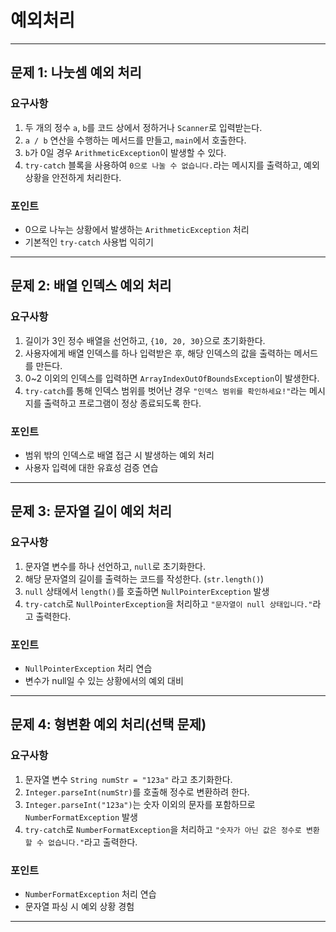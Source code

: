 # 예외처리

---

## 문제 1: 나눗셈 예외 처리

### 요구사항

1. 두 개의 정수 `a`, `b`를 코드 상에서 정하거나 `Scanner`로 입력받는다.
2. `a / b` 연산을 수행하는 메서드를 만들고, `main`에서 호출한다.
3. `b`가 0일 경우 `ArithmeticException`이 발생할 수 있다.
4. `try-catch` 블록을 사용하여 `0으로 나눌 수 없습니다.`라는 메시지를 출력하고, 예외 상황을 안전하게 처리한다.

### 포인트

- 0으로 나누는 상황에서 발생하는 `ArithmeticException` 처리
- 기본적인 `try-catch` 사용법 익히기

---

## 문제 2: 배열 인덱스 예외 처리

### 요구사항

1. 길이가 3인 정수 배열을 선언하고, `{10, 20, 30}`으로 초기화한다.
2. 사용자에게 배열 인덱스를 하나 입력받은 후, 해당 인덱스의 값을 출력하는 메서드를 만든다.
3. 0~2 이외의 인덱스를 입력하면 `ArrayIndexOutOfBoundsException`이 발생한다.
4. `try-catch`를 통해 인덱스 범위를 벗어난 경우 `"인덱스 범위를 확인하세요!"`라는 메시지를 출력하고 프로그램이 정상 종료되도록 한다.

### 포인트

- 범위 밖의 인덱스로 배열 접근 시 발생하는 예외 처리
- 사용자 입력에 대한 유효성 검증 연습

---

## 문제 3: 문자열 길이 예외 처리

### 요구사항

1. 문자열 변수를 하나 선언하고, `null`로 초기화한다.
2. 해당 문자열의 길이를 출력하는 코드를 작성한다. (`str.length()`)
3. `null` 상태에서 `length()`를 호출하면 `NullPointerException` 발생
4. `try-catch`로 `NullPointerException`을 처리하고 `"문자열이 null 상태입니다."`라고 출력한다.

### 포인트

- `NullPointerException` 처리 연습
- 변수가 null일 수 있는 상황에서의 예외 대비

---

## 문제 4: 형변환 예외 처리(선택 문제)

### 요구사항

1. 문자열 변수 `String numStr = "123a"` 라고 초기화한다.
2. `Integer.parseInt(numStr)`를 호출해 정수로 변환하려 한다.
3. `Integer.parseInt("123a")`는 숫자 이외의 문자를 포함하므로 `NumberFormatException` 발생
4. `try-catch`로 `NumberFormatException`을 처리하고 `"숫자가 아닌 값은 정수로 변환할 수 없습니다."`라고 출력한다.

### 포인트

- `NumberFormatException` 처리 연습
- 문자열 파싱 시 예외 상황 경험

---